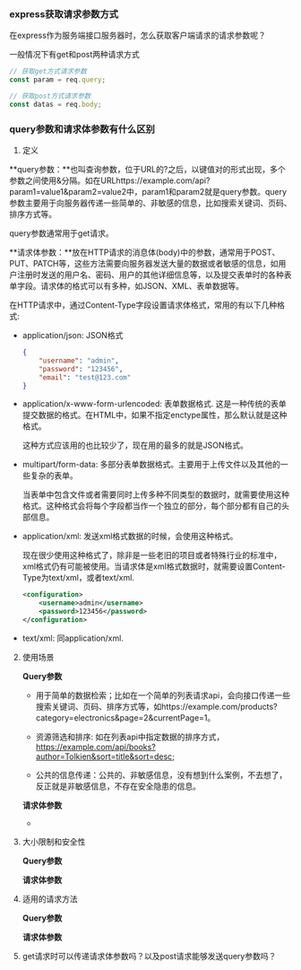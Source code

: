 ### express获取请求参数方式

在express作为服务端接口服务器时，怎么获取客户端请求的请求参数呢？

一般情况下有get和post两种请求方式

```ts
// 获取get方式请求参数
const param = req.query;    

// 获取post方式请求参数
const datas = req.body;
```

### query参数和请求体参数有什么区别

1. 定义
   
**query参数：**也叫查询参数，位于URL的?之后，以键值对的形式出现，多个参数之间使用&分隔。如在URLhttps://example.com/api?param1=value1&param2=value2中，param1和param2就是query参数。query参数主要用于向服务器传递一些简单的、非敏感的信息，比如搜索关键词、页码、排序方式等。

query参数通常用于get请求。

**请求体参数：**放在HTTP请求的消息体(body)中的参数，通常用于POST、PUT、PATCH等，这些方法需要向服务器发送大量的数据或者敏感的信息，如用户注册时发送的用户名、密码、用户的其他详细信息等，以及提交表单时的各种表单字段。请求体的格式可以有多种，如JSON、XML、表单数据等。

在HTTP请求中，通过Content-Type字段设置请求体格式，常用的有以下几种格式:

- application/json: JSON格式

    ```json
    {
        "username": "admin",
        "password": "123456",
        "email": "test@123.com"
    }
    ```

- application/x-www-form-urlencoded: 表单数据格式. 这是一种传统的表单提交数据的格式。在HTML中，如果不指定enctype属性，那么默认就是这种格式。

    这种方式应该用的也比较少了，现在用的最多的就是JSON格式。

- multipart/form-data: 多部分表单数据格式。主要用于上传文件以及其他的一些复杂的表单。

    当表单中包含文件或者需要同时上传多种不同类型的数据时，就需要使用这种格式。这种格式会将每个字段都当作一个独立的部分，每个部分都有自己的头部信息。

- application/xml: 发送xml格式数据的时候，会使用这种格式。

    现在很少使用这种格式了，除非是一些老旧的项目或者特殊行业的标准中，xml格式仍有可能被使用。当请求体是xml格式数据时，就需要设置Content-Type为text/xml，或者text/xml.

    ```xml
    <configuration>
        <username>admin</username>
        <password>123456</password>
    </configuration>
    ```

- text/xml: 同application/xml.

2. 使用场景

    **Query参数**

    - 用于简单的数据检索；比如在一个简单的列表请求api，会向接口传递一些搜索关键词、页码、排序方式等，如https://example.com/products?category=electronics&page=2&currentPage=1。

    - 资源筛选和排序: 如在列表api中指定数据的排序方式，https://example.com/api/books?author=Tolkien&sort=title&sort=desc;

    - 公共的信息传递：公共的、非敏感信息，没有想到什么案例，不去想了，反正就是非敏感信息，不存在安全隐患的信息。

    **请求体参数**

    - 

3. 大小限制和安全性

    **Query参数**

    **请求体参数**

4. 适用的请求方法

    **Query参数**

    **请求体参数**

5. get请求时可以传递请求体参数吗？以及post请求能够发送query参数吗？


